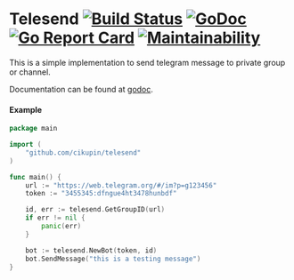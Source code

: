 # Telesend [![Build Status](https://travis-ci.org/cikupin/telesend.svg?branch=master)](https://travis-ci.org/cikupin/telesend) [![GoDoc](https://godoc.org/github.com/cikupin/telesend?status.svg)](https://godoc.org/github.com/cikupin/telesend) [![Go Report Card](https://goreportcard.com/badge/github.com/cikupin/telesend)](https://goreportcard.com/report/github.com/cikupin/telesend) [![Maintainability](https://api.codeclimate.com/v1/badges/c7f74987c5e58170b1b4/maintainability)](https://codeclimate.com/github/cikupin/telesend/maintainability)

This is a simple implementation to send telegram message to private group or channel.

Documentation can be found at [godoc](https://godoc.org/github.com/cikupin/telesend).

#### Example

```go
package main

import (
	"github.com/cikupin/telesend"
)

func main() {
	url := "https://web.telegram.org/#/im?p=g123456"
	token := "3455345:dfngue4ht3478hunbdf"

	id, err := telesend.GetGroupID(url)
	if err != nil {
		panic(err)
	}

	bot := telesend.NewBot(token, id)
	bot.SendMessage("this is a testing message")
}
```
